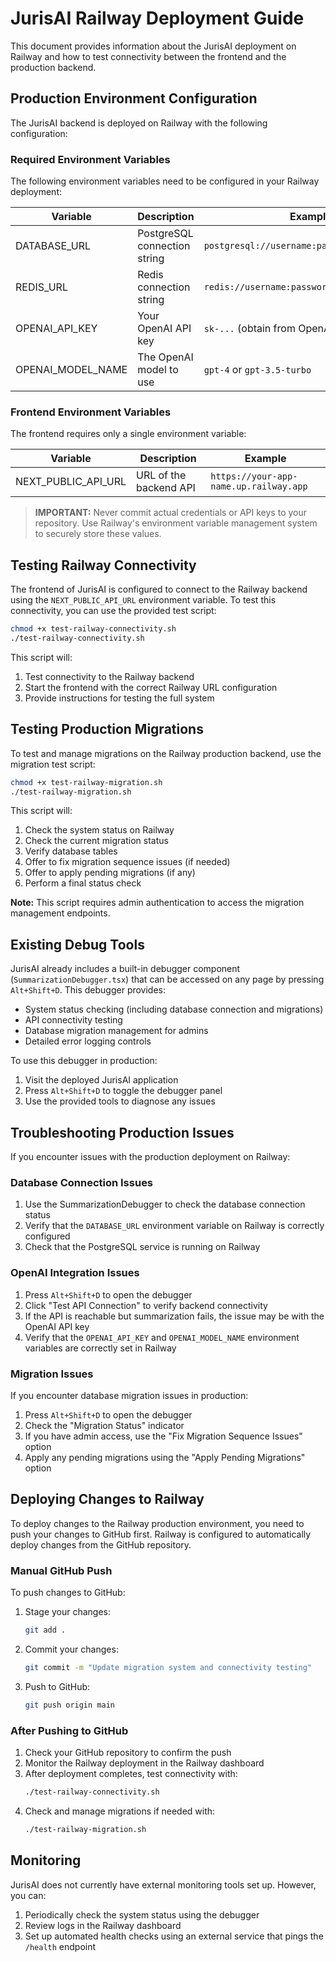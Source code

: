 # JurisAI Railway Deployment Guide

This document provides information about the JurisAI deployment on Railway and how to test connectivity between the frontend and the production backend.

## Production Environment Configuration

The JurisAI backend is deployed on Railway with the following configuration:

### Required Environment Variables

The following environment variables need to be configured in your Railway deployment:

| Variable | Description | Example Format |
|----------|-------------|----------------|
| DATABASE_URL | PostgreSQL connection string | `postgresql://username:password@host:port/database` |
| REDIS_URL | Redis connection string | `redis://username:password@host:port` |
| OPENAI_API_KEY | Your OpenAI API key | `sk-...` (obtain from OpenAI dashboard) |
| OPENAI_MODEL_NAME | The OpenAI model to use | `gpt-4` or `gpt-3.5-turbo` |

### Frontend Environment Variables

The frontend requires only a single environment variable:

| Variable | Description | Example |
|----------|-------------|---------|
| NEXT_PUBLIC_API_URL | URL of the backend API | `https://your-app-name.up.railway.app` |

> **IMPORTANT:** Never commit actual credentials or API keys to your repository. Use Railway's environment variable management system to securely store these values.

## Testing Railway Connectivity

The frontend of JurisAI is configured to connect to the Railway backend using the `NEXT_PUBLIC_API_URL` environment variable. To test this connectivity, you can use the provided test script:

```bash
chmod +x test-railway-connectivity.sh
./test-railway-connectivity.sh
```

This script will:
1. Test connectivity to the Railway backend
2. Start the frontend with the correct Railway URL configuration
3. Provide instructions for testing the full system

## Testing Production Migrations

To test and manage migrations on the Railway production backend, use the migration test script:

```bash
chmod +x test-railway-migration.sh
./test-railway-migration.sh
```

This script will:
1. Check the system status on Railway
2. Check the current migration status
3. Verify database tables
4. Offer to fix migration sequence issues (if needed)
5. Offer to apply pending migrations (if any)
6. Perform a final status check

**Note:** This script requires admin authentication to access the migration management endpoints.

## Existing Debug Tools

JurisAI already includes a built-in debugger component (`SummarizationDebugger.tsx`) that can be accessed on any page by pressing `Alt+Shift+D`. This debugger provides:

- System status checking (including database connection and migrations)
- API connectivity testing
- Database migration management for admins
- Detailed error logging controls

To use this debugger in production:
1. Visit the deployed JurisAI application
2. Press `Alt+Shift+D` to toggle the debugger panel
3. Use the provided tools to diagnose any issues

## Troubleshooting Production Issues

If you encounter issues with the production deployment on Railway:

### Database Connection Issues

1. Use the SummarizationDebugger to check the database connection status
2. Verify that the `DATABASE_URL` environment variable on Railway is correctly configured
3. Check that the PostgreSQL service is running on Railway

### OpenAI Integration Issues

1. Press `Alt+Shift+D` to open the debugger
2. Click "Test API Connection" to verify backend connectivity
3. If the API is reachable but summarization fails, the issue may be with the OpenAI API key
4. Verify that the `OPENAI_API_KEY` and `OPENAI_MODEL_NAME` environment variables are correctly set in Railway

### Migration Issues

If you encounter database migration issues in production:

1. Press `Alt+Shift+D` to open the debugger
2. Check the "Migration Status" indicator
3. If you have admin access, use the "Fix Migration Sequence Issues" option
4. Apply any pending migrations using the "Apply Pending Migrations" option

## Deploying Changes to Railway

To deploy changes to the Railway production environment, you need to push your changes to GitHub first. Railway is configured to automatically deploy changes from the GitHub repository.

### Manual GitHub Push

To push changes to GitHub:

1. Stage your changes:
   ```bash
   git add .
   ```

2. Commit your changes:
   ```bash
   git commit -m "Update migration system and connectivity testing"
   ```

3. Push to GitHub:
   ```bash
   git push origin main
   ```

### After Pushing to GitHub

1. Check your GitHub repository to confirm the push
2. Monitor the Railway deployment in the Railway dashboard
3. After deployment completes, test connectivity with:
   ```bash
   ./test-railway-connectivity.sh
   ```
4. Check and manage migrations if needed with:
   ```bash
   ./test-railway-migration.sh
   ```

## Monitoring

JurisAI does not currently have external monitoring tools set up. However, you can:

1. Periodically check the system status using the debugger
2. Review logs in the Railway dashboard
3. Set up automated health checks using an external service that pings the `/health` endpoint
